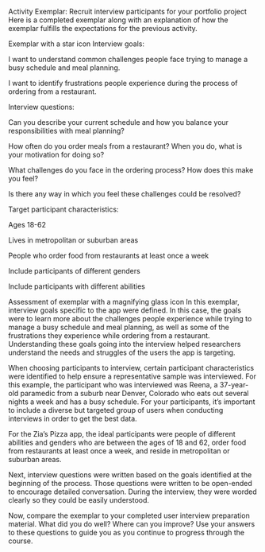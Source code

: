Activity Exemplar: Recruit interview participants for your portfolio project
Here is a completed exemplar along with an explanation of how the exemplar fulfills the expectations for the previous activity.

Exemplar with a star icon 
Interview goals: 

I want to understand common challenges people face trying to manage a busy schedule and meal planning.

I want to identify frustrations people experience during the process of ordering from a restaurant.  

Interview questions: 

Can you describe your current schedule and how you balance your responsibilities with meal planning?

How often do you order meals from a restaurant? When you do, what is your motivation for doing so? 

What challenges do you face in the ordering process? How does this make you feel?

Is there any way in which you feel these challenges could be resolved?

Target participant characteristics:

Ages 18-62

Lives in metropolitan or suburban areas

People who order food from restaurants at least once a week

Include participants of different genders

Include participants with different abilities

Assessment of exemplar with a magnifying glass icon
In this exemplar, interview goals specific to the app were defined. In this case, the goals were to learn more about the challenges people experience while trying to manage a busy schedule and meal planning, as well as some of the frustrations they experience while ordering from a restaurant. Understanding these goals going into the interview helped researchers understand the needs and struggles of the users the app is targeting. 

When choosing participants to interview, certain participant characteristics were identified to help ensure a representative sample was interviewed. For this example, the participant who was interviewed was Reena, a 37-year-old paramedic from a suburb near Denver, Colorado who eats out several nights a week and has a busy schedule. For your participants, it’s important to include a diverse but targeted group of users when conducting interviews in order to get the best data. 

For the Zia’s Pizza app, the ideal participants were people of different abilities and genders who are between the ages of 18 and 62, order food from restaurants at least once a week, and reside in metropolitan or suburban areas. 

Next, interview questions were written based on the goals identified at the beginning of the process. Those questions were written to be open-ended to encourage detailed conversation. During the interview, they were worded clearly so they could be easily understood. 

Now, compare the exemplar to your completed user interview preparation material. What did you do well? Where can you improve? Use your answers to these questions to guide you as you continue to progress through the course.